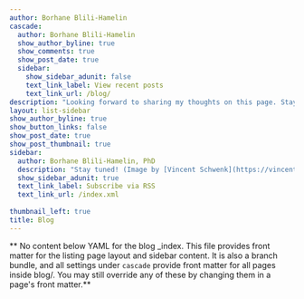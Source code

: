 ```yaml
---
author: Borhane Blili-Hamelin
cascade:
  author: Borhane Blili-Hamelin
  show_author_byline: true
  show_comments: true
  show_post_date: true
  sidebar:
    show_sidebar_adunit: false
    text_link_label: View recent posts
    text_link_url: /blog/
description: "Looking forward to sharing my thoughts on this page. Stay tuned!"
layout: list-sidebar
show_author_byline: true
show_button_links: false
show_post_date: true
show_post_thumbnail: true
sidebar:
  author: Borhane Blili-Hamelin, PhD
  description: "Stay tuned! (Image by [Vincent Schwenk](https://vincentschwenk.de) on [Unsplash](https://unsplash.com/photos/pRuLk09dyho))"
  show_sidebar_adunit: true
  text_link_label: Subscribe via RSS
  text_link_url: /index.xml
  
thumbnail_left: true
title: Blog
---
```


** No content below YAML for the blog _index. This file provides front matter for the listing page layout and sidebar content. It is also a branch bundle, and all settings under `cascade` provide front matter for all pages inside blog/. You may still override any of these by changing them in a page's front matter.**
